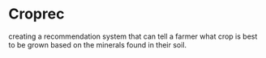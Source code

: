 # Croprec
creating a recommendation system that can tell a farmer what crop is best to be grown based on the minerals found in their soil.
